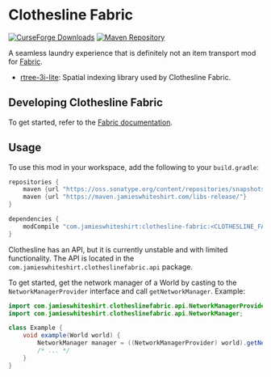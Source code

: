 # Clothesline Fabric
[![CurseForge Downloads](http://cf.way2muchnoise.eu/clothesline-fabric.svg)](https://minecraft.curseforge.com/projects/clothesline-fabric)
[![Maven Repository](https://img.shields.io/maven-metadata/v/https/maven.jamieswhiteshirt.com/libs-release/com/jamieswhiteshirt/clothesline-fabric/maven-metadata.xml.svg)](https://maven.jamieswhiteshirt.com/libs-release/com/jamieswhiteshirt/clothesline-fabric/)

A seamless laundry experience that is definitely not an item transport mod for [Fabric](https://fabricmc.net/).

- [rtree-3i-lite](https://github.com/JamiesWhiteShirt/rtree-3i-lite): Spatial indexing library used by Clothesline Fabric.

## Developing Clothesline Fabric

To get started, refer to the [Fabric documentation](https://fabricmc.net/wiki/setup).

## Usage

To use this mod in your workspace, add the following to your `build.gradle`:

```groovy
repositories {
    maven {url "https://oss.sonatype.org/content/repositories/snapshots"}
    maven {url "https://maven.jamieswhiteshirt.com/libs-release/"}
}

dependencies {
    modCompile "com.jamieswhiteshirt:clothesline-fabric:<CLOTHESLINE_FABRIC_VERSION>"
}
```

Clothesline has an API, but it is currently unstable and with limited functionality.
The API is located in the `com.jamieswhiteshirt.clotheslinefabric.api` package.

To get started, get the network manager of a World by casting to the `NetworkManagerProvider` interface and call `getNetworkManager`.
Example:

```java
import com.jamieswhiteshirt.clotheslinefabric.api.NetworkManagerProvider;
import com.jamieswhiteshirt.clotheslinefabric.api.NetworkManager;

class Example {
    void example(World world) {
        NetworkManager manager = ((NetworkManagerProvider) world).getNetworkManager();
        /* ... */
    }
}
```
